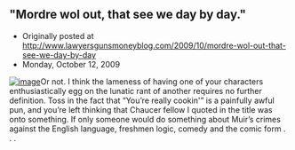 ## &#34;Mordre wol out, that see we day by day.&#34;

 * Originally posted at http://www.lawyersgunsmoneyblog.com/2009/10/mordre-wol-out-that-see-we-day-by-day
 * Monday, October 12, 2009

[![image](http://2.bp.blogspot.com/\_ZEf6TUYdm\_0/StO1USsXP-I/AAAAAAAAABw/tAby5bMmqRQ/s400/muir.jpg)](http://2.bp.blogspot.com/\_ZEf6TUYdm\_0/StO1USsXP-I/AAAAAAAAABw/tAby5bMmqRQ/s1600-h/muir.jpg)Or not.  I think the lameness of having one of your characters enthusiastically egg on the lunatic rant of another requires no further definition.  Toss in the fact that “You’re really cookin'” is a painfully awful pun, and you’re left thinking that Chaucer fellow I quoted in the title was onto something.  If only someone would do something about Muir’s crimes against the English language, freshmen logic, comedy and the comic form . . .